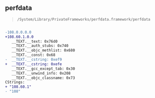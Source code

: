## perfdata

> `/System/Library/PrivateFrameworks/perfdata.framework/perfdata`

```diff

-108.0.0.0.0
+108.60.1.0.0
   __TEXT.__text: 0x76d0
   __TEXT.__auth_stubs: 0x740
   __TEXT.__objc_methlist: 0x680
   __TEXT.__const: 0x68
-  __TEXT.__cstring: 0xef9
+  __TEXT.__cstring: 0xefe
   __TEXT.__gcc_except_tab: 0x30
   __TEXT.__unwind_info: 0x208
   __TEXT.__objc_classname: 0x73
CStrings:
+ "108.60.1"
- "108"

```
